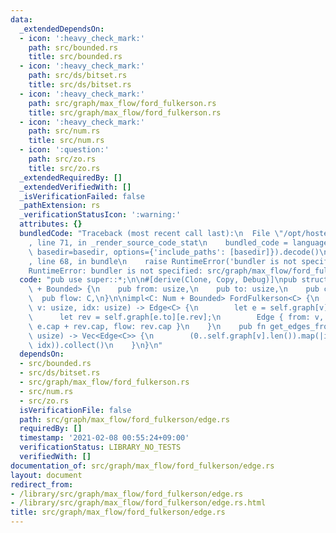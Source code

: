 ```yaml
---
data:
  _extendedDependsOn:
  - icon: ':heavy_check_mark:'
    path: src/bounded.rs
    title: src/bounded.rs
  - icon: ':heavy_check_mark:'
    path: src/ds/bitset.rs
    title: src/ds/bitset.rs
  - icon: ':heavy_check_mark:'
    path: src/graph/max_flow/ford_fulkerson.rs
    title: src/graph/max_flow/ford_fulkerson.rs
  - icon: ':heavy_check_mark:'
    path: src/num.rs
    title: src/num.rs
  - icon: ':question:'
    path: src/zo.rs
    title: src/zo.rs
  _extendedRequiredBy: []
  _extendedVerifiedWith: []
  _isVerificationFailed: false
  _pathExtension: rs
  _verificationStatusIcon: ':warning:'
  attributes: {}
  bundledCode: "Traceback (most recent call last):\n  File \"/opt/hostedtoolcache/Python/3.9.1/x64/lib/python3.9/site-packages/onlinejudge_verify/documentation/build.py\"\
    , line 71, in _render_source_code_stat\n    bundled_code = language.bundle(stat.path,\
    \ basedir=basedir, options={'include_paths': [basedir]}).decode()\n  File \"/opt/hostedtoolcache/Python/3.9.1/x64/lib/python3.9/site-packages/onlinejudge_verify/languages/user_defined.py\"\
    , line 68, in bundle\n    raise RuntimeError('bundler is not specified: {}'.format(path.as_posix()))\n\
    RuntimeError: bundler is not specified: src/graph/max_flow/ford_fulkerson/edge.rs\n"
  code: "pub use super::*;\n\n#[derive(Clone, Copy, Debug)]\npub struct Edge<C: Num\
    \ + Bounded> {\n    pub from: usize,\n    pub to: usize,\n    pub cap: C,\n  \
    \  pub flow: C,\n}\n\nimpl<C: Num + Bounded> FordFulkerson<C> {\n    pub fn get_edge(&self,\
    \ v: usize, idx: usize) -> Edge<C> {\n        let e = self.graph[v][idx];\n  \
    \      let rev = self.graph[e.to][e.rev];\n        Edge { from: v, to: e.to, cap:\
    \ e.cap + rev.cap, flow: rev.cap }\n    }\n    pub fn get_edges_from(&self, v:\
    \ usize) -> Vec<Edge<C>> {\n        (0..self.graph[v].len()).map(|idx| self.get_edge(v,\
    \ idx)).collect()\n    }\n}\n"
  dependsOn:
  - src/bounded.rs
  - src/ds/bitset.rs
  - src/graph/max_flow/ford_fulkerson.rs
  - src/num.rs
  - src/zo.rs
  isVerificationFile: false
  path: src/graph/max_flow/ford_fulkerson/edge.rs
  requiredBy: []
  timestamp: '2021-02-08 00:55:24+09:00'
  verificationStatus: LIBRARY_NO_TESTS
  verifiedWith: []
documentation_of: src/graph/max_flow/ford_fulkerson/edge.rs
layout: document
redirect_from:
- /library/src/graph/max_flow/ford_fulkerson/edge.rs
- /library/src/graph/max_flow/ford_fulkerson/edge.rs.html
title: src/graph/max_flow/ford_fulkerson/edge.rs
---
```

